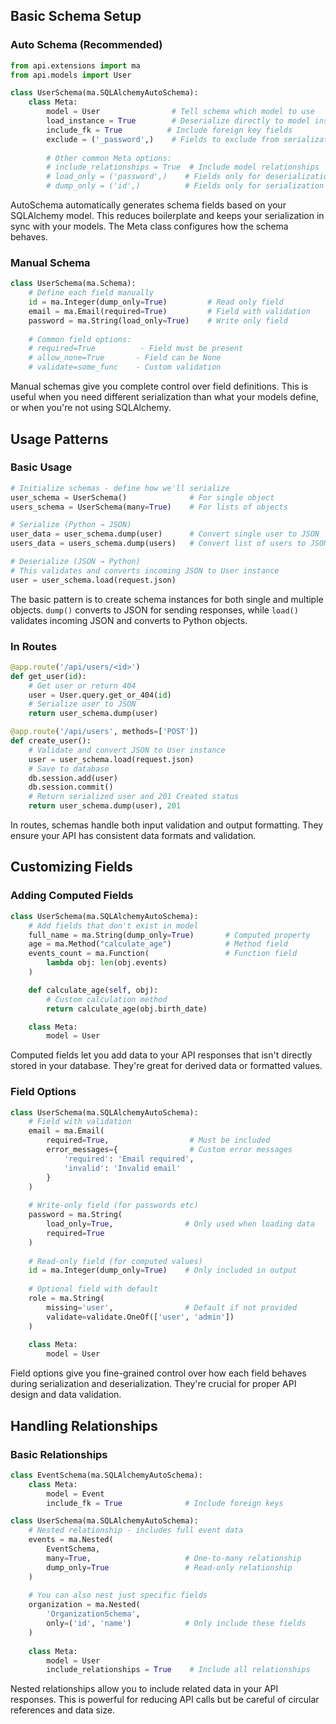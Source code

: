 

## Basic Schema Setup

### Auto Schema (Recommended)
```python
from api.extensions import ma
from api.models import User

class UserSchema(ma.SQLAlchemyAutoSchema):
    class Meta:
        model = User                # Tell schema which model to use
        load_instance = True        # Deserialize directly to model instances
        include_fk = True          # Include foreign key fields
        exclude = ('_password',)    # Fields to exclude from serialization
        
        # Other common Meta options:
        # include_relationships = True  # Include model relationships
        # load_only = ('password',)    # Fields only for deserialization
        # dump_only = ('id',)          # Fields only for serialization
```
AutoSchema automatically generates schema fields based on your SQLAlchemy model. This reduces boilerplate and keeps your serialization in sync with your models. The Meta class configures how the schema behaves.

### Manual Schema
```python
class UserSchema(ma.Schema):
    # Define each field manually
    id = ma.Integer(dump_only=True)         # Read only field
    email = ma.Email(required=True)         # Field with validation
    password = ma.String(load_only=True)    # Write only field
    
    # Common field options:
    # required=True          - Field must be present
    # allow_none=True       - Field can be None
    # validate=some_func    - Custom validation
```
Manual schemas give you complete control over field definitions. This is useful when you need different serialization than what your models define, or when you're not using SQLAlchemy.

## Usage Patterns

### Basic Usage
```python
# Initialize schemas - define how we'll serialize
user_schema = UserSchema()              # For single object
users_schema = UserSchema(many=True)    # For lists of objects

# Serialize (Python → JSON)
user_data = user_schema.dump(user)      # Convert single user to JSON
users_data = users_schema.dump(users)   # Convert list of users to JSON

# Deserialize (JSON → Python)
# This validates and converts incoming JSON to User instance
user = user_schema.load(request.json)
```
The basic pattern is to create schema instances for both single and multiple objects. `dump()` converts to JSON for sending responses, while `load()` validates incoming JSON and converts to Python objects.

### In Routes
```python
@app.route('/api/users/<id>')
def get_user(id):
    # Get user or return 404
    user = User.query.get_or_404(id)
    # Serialize user to JSON
    return user_schema.dump(user)

@app.route('/api/users', methods=['POST'])
def create_user():
    # Validate and convert JSON to User instance
    user = user_schema.load(request.json)
    # Save to database
    db.session.add(user)
    db.session.commit()
    # Return serialized user and 201 Created status
    return user_schema.dump(user), 201
```
In routes, schemas handle both input validation and output formatting. They ensure your API has consistent data formats and validation.

## Customizing Fields

### Adding Computed Fields
```python
class UserSchema(ma.SQLAlchemyAutoSchema):
    # Add fields that don't exist in model
    full_name = ma.String(dump_only=True)       # Computed property
    age = ma.Method("calculate_age")            # Method field
    events_count = ma.Function(                 # Function field
        lambda obj: len(obj.events)
    )

    def calculate_age(self, obj):
        # Custom calculation method
        return calculate_age(obj.birth_date)

    class Meta:
        model = User
```
Computed fields let you add data to your API responses that isn't directly stored in your database. They're great for derived data or formatted values.

### Field Options
```python
class UserSchema(ma.SQLAlchemyAutoSchema):
    # Field with validation
    email = ma.Email(
        required=True,                  # Must be included
        error_messages={                # Custom error messages
            'required': 'Email required',
            'invalid': 'Invalid email'
        }
    )
    
    # Write-only field (for passwords etc)
    password = ma.String(
        load_only=True,                # Only used when loading data
        required=True
    )
    
    # Read-only field (for computed values)
    id = ma.Integer(dump_only=True)    # Only included in output
    
    # Optional field with default
    role = ma.String(
        missing='user',                # Default if not provided
        validate=validate.OneOf(['user', 'admin'])
    )
    
    class Meta:
        model = User
```
Field options give you fine-grained control over how each field behaves during serialization and deserialization. They're crucial for proper API design and data validation.

## Handling Relationships

### Basic Relationships
```python
class EventSchema(ma.SQLAlchemyAutoSchema):
    class Meta:
        model = Event
        include_fk = True              # Include foreign keys

class UserSchema(ma.SQLAlchemyAutoSchema):
    # Nested relationship - includes full event data
    events = ma.Nested(
        EventSchema,
        many=True,                     # One-to-many relationship
        dump_only=True                 # Read-only relationship
    )
    
    # You can also nest just specific fields
    organization = ma.Nested(
        'OrganizationSchema',
        only=('id', 'name')            # Only include these fields
    )
    
    class Meta:
        model = User
        include_relationships = True    # Include all relationships
```
Nested relationships allow you to include related data in your API responses. This is powerful for reducing API calls but be careful of circular references and data size.

